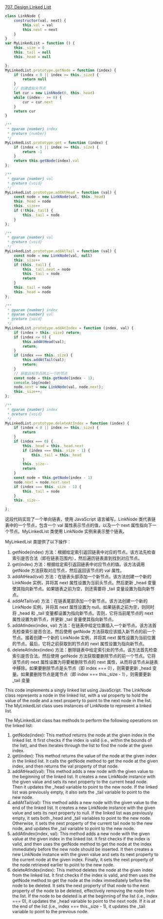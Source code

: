 <a href="https://leetcode.com/problems/design-linked-list/description/">707. Design Linked List</a>

``` js
class LinkNode {
    constructor(val, next) {
        this.val = val
        this.next = next
    }
}
var MyLinkedList = function () {
    this._size = 0
    this._tail = null
    this._head = null

};
MyLinkedList.prototype.getNode = function (index) {
    if (index < 0 || index >= this._size) {
        return null
    }
    // 创建虚拟头节点
    let cur = new LinkNode(0, this._head)
    while (index-- >= 0) {
        cur = cur.next
    }
    return cur
}

/** 
 * @param {number} index
 * @return {number}
 */
MyLinkedList.prototype.get = function (index) {
    if (index < 0 || index >= this._size) {
        return -1
    }
    return this.getNode(index).val
};

/** 
 * @param {number} val
 * @return {void}
 */
MyLinkedList.prototype.addAtHead = function (val) {
    const node = new LinkNode(val, this._head)
    this._head = node
    this._size++
    if (!this._tail) {
        this._tail = node
    }
};

/** 
 * @param {number} val
 * @return {void}
 */
MyLinkedList.prototype.addAtTail = function (val) {
    const node = new LinkNode(val, null)
    this._size++
    if (this._tail) {
        this._tail.next = node
        this._tail = node
        return
    }
    this._tail = node
    this._head = node
};

/** 
 * @param {number} index 
 * @param {number} val
 * @return {void}
 */
MyLinkedList.prototype.addAtIndex = function (index, val) {
    if (index > this._size) return;
    if (index <= 0) {
        this.addAtHead(val);
        return;
    }
    if (index === this._size) {
        this.addAtTail(val);
        return;
    }
    // 获取目标节点的上一个的节点
    const node = this.getNode(index - 1);
    console.log(node)
    node.next = new LinkNode(val, node.next);
    this._size++;
};

/** 
 * @param {number} index
 * @return {void}
 */
MyLinkedList.prototype.deleteAtIndex = function (index) {
    if (index < 0 || index >= this._size) {
        return
    }
    if (index === 0) {
        this._head = this._head.next
        if (index === this._size - 1) {
            this._tail = this._head
        }
        this._size--
        return
    }
    const node = this.getNode(index - 1)
    node.next = node.next.next
    if (index === this._size - 1) {
        this._tail = node
    }
    this._size--

};
```

这段代码实现了一个单向链表，使用 JavaScript 语言编写。LinkNode 类代表链表中的一个节点，包含一个 val 属性表示节点的值，以及一个 next 属性指向下一个节点。MyLinkedList 类使用 LinkNode 实例来表示整个链表。

MyLinkedList 类提供了以下操作：

1. getNode(index) 方法：根据给定索引返回链表中对应的节点。该方法先检查索引是否合法（即在链表范围内），然后遍历链表直到找到对应节点。
2. get(index) 方法：根据给定索引返回链表中对应节点的值。该方法调用 getNode 方法获取对应节点，然后返回该节点的 val 属性。
3. addAtHead(val) 方法：在链表头部添加一个新节点。该方法创建一个新的 LinkNode 实例，并将其 next 属性设置为当前头节点。然后更新 _head 变量使其指向新节点。如果链表之前为空，则还需要将 _tail 变量设置为指向新节点。
4. addAtTail(val) 方法：在链表尾部添加一个新节点。该方法创建一个新的 LinkNode 实例，并将其 next 属性设置为 null。如果链表之前为空，则同时将 _head 和 _tail 变量都设置为指向新节点。否则，它将当前尾节点的 next 属性设置为新节点，并更新 _tail 变量使其指向新节点。
5. addAtIndex(index, val) 方法：在链表中给定位置插入一个新节点。该方法首先检查索引是否合法，然后使用 getNode 方法获取应该插入新节点的前一个节点。接着创建一个新的 LinkNode 实例，并将其 next 属性设置为当前位置的节点。最后，它将之前获取到的节点的 next 属性设置为指向新节点。
6. deleteAtIndex(index) 方法：删除链表中给定索引处的节点。该方法首先检查索引是否合法，然后使用 getNode 方法获取要删除节点的前一个节点。它将该节点的 next 属性设置为将要被删除节点的 next 属性，从而将该节点从链表中移除。如果要删除节点是头节点（即 index === 0），则需要更新 _head 变量。如果要删除节点是尾节点（即 index === this._size - 1），则需要更新 _tail 变量


This code implements a singly linked list using JavaScript. The LinkNode class represents a node in the linked list, with a val property to hold the value of the node and a next property to point to the next node in the list. The MyLinkedList class uses instances of LinkNode to represent a linked list.

The MyLinkedList class has methods to perform the following operations on the linked list:

1. getNode(index): This method returns the node at the given index in the linked list. It first checks if the index is valid (i.e., within the bounds of the list), and then iterates through the list to find the node at the given index.
2. get(index): This method returns the value of the node at the given index in the linked list. It calls the getNode method to get the node at the given index, and then returns the val property of that node.
3. addAtHead(val): This method adds a new node with the given value to the beginning of the linked list. It creates a new LinkNode instance with the given value and sets its next property to the current head node. Then it updates the _head variable to point to the new node. If the linked list was previously empty, it also sets the _tail variable to point to the new node.
4. addAtTail(val): This method adds a new node with the given value to the end of the linked list. It creates a new LinkNode instance with the given value and sets its next property to null. If the linked list was previously empty, it sets both _head and _tail variables to point to the new node. Otherwise, it sets the next property of the current tail node to the new node, and updates the _tail variable to point to the new node.
5. addAtIndex(index, val): This method adds a new node with the given value at the given index in the linked list. It first checks if the index is valid, and then uses the getNode method to get the node at the index immediately before the new node should be inserted. It then creates a new LinkNode instance with the given value and sets its next property to the current node at the given index. Finally, it sets the next property of the node retrieved earlier to point to the new node.
6. deleteAtIndex(index): This method deletes the node at the given index from the linked list. It first checks if the index is valid, and then uses the getNode method to get the node at the index immediately before the node to be deleted. It sets the next property of that node to the next property of the node to be deleted, effectively removing the node from the list. If the node to be deleted is at the beginning of the list (i.e., index === 0), it updates the _head variable to point to the next node. If it is at the end of the list (i.e., index === this._size - 1), it updates the _tail variable to point to the previous node.